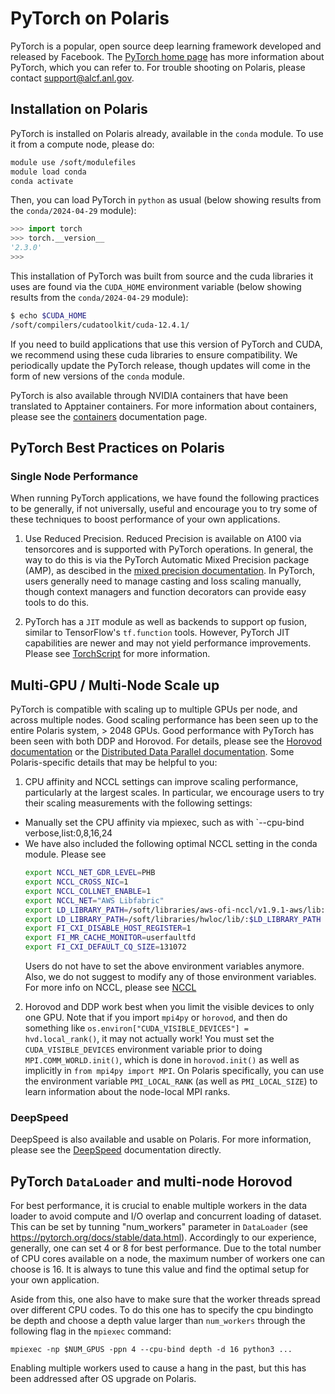 # PyTorch on Polaris

PyTorch is a popular, open source deep learning framework developed and released by Facebook.  The [PyTorch home page](https://pytorch.org/) has more information about PyTorch, which you can refer to.  For trouble shooting on Polaris, please contact support@alcf.anl.gov.

## Installation on Polaris

PyTorch is installed on Polaris already, available in the `conda` module.  To use it from a compute node, please do:

```bash
module use /soft/modulefiles
module load conda
conda activate
```

Then, you can load PyTorch in `python` as usual (below showing results from the `conda/2024-04-29` module):

```python
>>> import torch
>>> torch.__version__
'2.3.0'
>>>
```

This installation of PyTorch was built from source and the cuda libraries it uses are found via the `CUDA_HOME` environment variable (below showing results from the `conda/2024-04-29` module):

```bash
$ echo $CUDA_HOME
/soft/compilers/cudatoolkit/cuda-12.4.1/
```

If you need to build applications that use this version of PyTorch and CUDA, we recommend using these cuda libraries to ensure compatibility.  We periodically update the PyTorch release, though updates will come in the form of new versions of the `conda` module.

PyTorch is also available through NVIDIA containers that have been translated to Apptainer containers.  For more information about containers, please see the [containers](../../containers/containers.md) documentation page.

## PyTorch Best Practices on Polaris

### Single Node Performance

When running PyTorch applications, we have found the following practices to be generally, if not universally, useful and encourage you to try some of these techniques to boost performance of your own applications.

1. Use Reduced Precision. Reduced Precision is available on A100 via tensorcores and is supported with PyTorch operations.  In general, the way to do this is via the PyTorch Automatic Mixed Precision package (AMP), as descibed in the [mixed precision documentation](https://pytorch.org/docs/stable/amp.html).  In PyTorch, users generally need to manage casting and loss scaling manually,  though context managers and function decorators can provide easy tools to do this.

2. PyTorch has a `JIT` module as well as backends to support op fusion, similar to TensorFlow's `tf.function` tools.  However, PyTorch JIT capabilities are newer and may not yield performance improvements.  Please see [TorchScript](https://pytorch.org/docs/stable/jit.html) for more information.


## Multi-GPU / Multi-Node Scale up

PyTorch is compatible with scaling up to multiple GPUs per node, and across multiple nodes.  Good scaling performance has been seen up to the entire Polaris system, > 2048 GPUs.  Good performance with PyTorch has been seen with both DDP and Horovod.  For details, please see the [Horovod documentation](https://horovod.readthedocs.io/en/stable/pytorch.html) or the [Distributed Data Parallel documentation](https://pytorch.org/tutorials/intermediate/ddp_tutorial.html).  Some Polaris-specific details that may be helpful to you:

1. CPU affinity and NCCL settings can improve scaling performance, particularly at the largest scales.  In particular, we encourage users to try their scaling measurements with the following settings:
 - Manually set the CPU affinity via mpiexec, such as with `--cpu-bind verbose,list:0,8,16,24
 - We have also included the following optimal NCCL setting in the conda module. Please see 
    ```bash
    export NCCL_NET_GDR_LEVEL=PHB
    export NCCL_CROSS_NIC=1
    export NCCL_COLLNET_ENABLE=1
    export NCCL_NET="AWS Libfabric"
    export LD_LIBRARY_PATH=/soft/libraries/aws-ofi-nccl/v1.9.1-aws/lib:$LD_LIBRARY_PATH
    export LD_LIBRARY_PATH=/soft/libraries/hwloc/lib/:$LD_LIBRARY_PATH
    export FI_CXI_DISABLE_HOST_REGISTER=1
    export FI_MR_CACHE_MONITOR=userfaultfd
    export FI_CXI_DEFAULT_CQ_SIZE=131072
    ```
    Users do not have to set the above environment variables anymore. Also, we do not suggest to modify any of those environment variables. For more info on NCCL, please see [NCCL](../../applications-and-libraries/libraries/nccl.md)

2. Horovod and DDP work best when you limit the visible devices to only one GPU.  Note that if you import `mpi4py` or `horovod`, and then do something like `os.environ["CUDA_VISIBLE_DEVICES"] = hvd.local_rank()`, it may not actually work!  You must set the `CUDA_VISIBLE_DEVICES` environment variable prior to doing `MPI.COMM_WORLD.init()`, which is done in `horovod.init()` as well as implicitly in `from mpi4py import MPI`.   On Polaris specifically, you can use the environment variable `PMI_LOCAL_RANK` (as well as `PMI_LOCAL_SIZE`) to learn information about the node-local MPI ranks.  

### DeepSpeed

DeepSpeed is also available and usable on Polaris.  For more information, please see the [DeepSpeed](./deepspeed.md) documentation directly.

## PyTorch `DataLoader` and multi-node Horovod

For best performance, it is crucial to enable multiple workers in the data loader to avoid compute and I/O overlap and concurrent loading of dataset. This can be set by tunning "num_workers" parameter in ```DataLoader``` (see https://pytorch.org/docs/stable/data.html). Accordingly to our experience, generally, one can set 4 or 8 for best performance. Due to the total number of CPU cores available on a node, the maximum number of workers one can choose is 16. It is always to tune this value and find the optimal setup for your own application. 

Aside from this, one also have to make sure that the worker threads spread over different CPU codes. To do this one has to specify the cpu bindingto be depth and choose a depth value larger than ```num_workers``` through the following flag in the ```mpiexec``` command: 

```
mpiexec -np $NUM_GPUS -ppn 4 --cpu-bind depth -d 16 python3 ...
```

Enabling multiple workers used to cause a hang in the past, but this has been addressed after OS upgrade on Polaris. 
